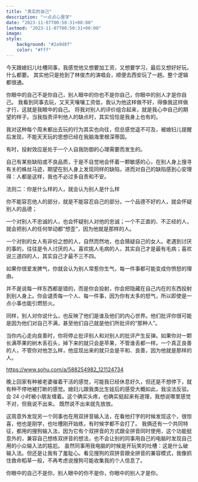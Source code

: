 ```yaml
---
title: "真实的自己"
description: "一点点心里学"
date: "2023-11-07T00:50:31+08:00"
lastmod: "2023-11-07T00:50:31+08:00"
image: 
style:
    background: "#2a9d8f"
    color: "#fff"
---
```


今天跟媳妇儿吐槽同事，我感觉他又想要加工资，又想要学习，最后又想好好玩。什么都要。
其实他只是抢到了林俊杰的演唱会，顺便去西安玩了一趟。整个逻辑都很通。


你眼中的自己不是你自己，别人眼中的你也不是你自己，你眼中的别人才是你自己。
我看到同事去玩，又天天嚷嚷工资低，我认为他这样做不好，得像我这样做才行，这就是我眼中的自己。
将我对别人的评价组合起来，就是我心中自己的期望的样子。当我指责评判他人的缺点时，其实恰恰是我身上也有的。

我对这种每个周末都出去玩的行为其实也向往，但总感觉遥不可及，被媳妇儿提醒后发现，不能天天玩的思想已经在我脑海里根深蒂固。

有时，投射效应是处于一个人自我防御的心理需要而发生的。

自己有某些缺陷或不良品质，于是不自觉地会怀着一颗敏感的心，在别人身上搜寻有关的蛛丝马迹，期望在别人身上发现同样的缺陷，进而对自己的缺陷感到心安理得：人都是这样，我也不必过多自责和不安。

法则二：你是什么样的人，就会认为别人是什么样

你不能容忍他人的部分，就是不能容忍自己的部分。一个品德不好的人，就会怀疑别人的品德；

一个对别人不忠诚的人，也会怀疑别人对他的忠诚；一个不正直的、不正经的人，就会把别人的任何举动都“想歪”，因为他就是那样的人。

一个对别的女人有非份之想的人，自然而然地，也会猜疑自己的女人。老遇到讨厌的事的，往往是令人讨厌的人。喜欢挑人毛病的人，其实自己才是最有毛病；喜欢说三道四的人，其实自己才最不三不四。

如果你很爱发脾气，你就会认为别人常惹你生气，每一件事都可能变成你愤怒的理由。

并不是说每一样东西都是错的，而是你会投射，你会把隐藏在自己内在的东西投射到别人身上。你会谴责每一个人、每一件事，因为你有太多的怒气，所以即使是一点小事也能引燃怒火。

同样，别人对你说什么，也反映了他们是谁及他们的内心世界。他们批评你很可能是因为他们对自己不满，甚至他们自己就是他们所批评的“那种人”。

当你内心走向良善时，你将停止批评别人和对别人的批评产生反弹。如果你对一颗长满苹果的树木丢石头，掉下来的就只会是苹果，不管谁丢都一样。一个真正良善的人，不管你对他怎么样，他显现出来的就只会是平和、良善，因为他就是那样的人。

https://www.sohu.com/a/588254982_121124734

晚上回家有种被老婆催着干活的感觉，可能我已经休息好久，但还是不想停下，就有种不停地被打断的感觉。媳妇儿跟我类比生娃后的感受大概如此，我没法反驳。会 24 小时被小朋友缠着。这个确实头疼，也确实挺起来有道理，我想说哪里感觉不对，但我说不出来。
既然说不出来就先放放。

这周意外发现另一个同事也在用双拼音输入法，在看他打字的时候发现这个，很惊喜，他也是刚学，也吐槽刚开始练，有时候字都不会打了。
我俩还有一个共同特征，都用的搜狗输入法，因为它有个双拼音的方式跟全拼音同时使用，这个功能挺意外的，兼容自己想练双拼音的想法，也不会让别的同事用自己的电脑时发现自己用的小众输入法的尴尬。
虽然同事用我电脑的时候是开玩笑的吐槽：这是什么破输入法。但还是让我有了羞耻心。看见搜狗的双拼音跟全拼音的兼容模式，我像抓住救命稻草一般，不再考虑说搜狗可能收集我的个人信息了。

你眼中的自己不是你，别人眼中的你不是你，你眼中的别人才是你。
